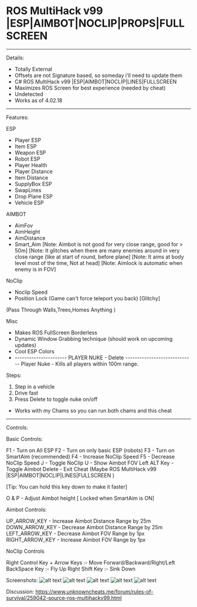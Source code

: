 
# ROS MultiHack v99 |ESP|AIMBOT|NOCLIP|PROPS|FULLSCREEN

-----------------------------------------------------------------------------------------------------------------------
Details:

+ Totally External
+ Offsets are not Signature based, so someday i'll need to update them
+ C# ROS MultiHack v99 |ESP|AIMBOT|NOCLIP|LINES|FULLSCREEN
+ Maximizes ROS Screen for best experience (needed by cheat)
+ Undetected
+ Works as of 4.02.18

-----------------------------------------------------------------------------------------------------------------------

Features:

ESP
+ Player ESP
+ Item ESP
+ Weapon ESP
+ Robot ESP
+ Player Health
+ Player Distance
+ Item Distance
+ SupplyBox ESP
+ SwapLines
+ Drop Plane ESP
+ Vehicle ESP

AIMBOT
+ AimFov
+ AimHeight
+ AimDistance
+ Smart_Aim
[Note: Aimbot is not good for very close range, good for > 50m]
[Note: It glitches when there are many enemies around in very close range (like at start of round, before plane]
[Note: It aims at body level most of the time, Not at head]
[Note: Aimlock is automatic when enemy is in FOV]

NoClip
+ Noclip Speed
+ Position Lock (Game can't force teleport you back) [Glitchy]

(Pass Through Walls,Trees,Homes Anything  )


Misc
+ Makes ROS FullScreen Borderless
+ Dynamic Window Grabbing technique (should work on upcoming updates)
+ Cool ESP Colors 
+ ---------------------- PLAYER NUKE - Delete -----------------------------
Player Nuke - Kills all players within 100m range.


Steps:
1. Step in a vehicle
2. Drive fast
3. Press Delete to toggle nuke on/off

+ Works with my Chams  so you can run both chams and this cheat

-----------------------------------------------------------------------------------------------------------------------

Controls:

Basic Controls:

F1 - Turn on All ESP
F2 - Turn on only basic ESP (robots)
F3 - Turn on SmartAim (recommended)
F4 - Increase NoClip Speed
F5 - Decrease NoClip Speed
J - Toggle NoClip
U - Show Aimbot FOV
Left ALT Key - Toggle Aimbot
Delete - Exit Cheat (Maybe ROS MultiHack v99 |ESP|AIMBOT|NOCLIP|LINES|FULLSCREEN )

[Tip: You can hold this key down to make it faster]

O & P - Adjust Aimbot height [ Locked when SmartAim is ON]

Aimbot Controls:

UP_ARROW_KEY - Increase Aimbot Distance Range by 25m
DOWN_ARROW_KEY - Decrease Aimbot Distance Range by 25m
LEFT_ARROW_KEY - Decrease Aimbot FOV Range by 1px
RIGHT_ARROW_KEY - Increase Aimbot FOV Range by 1px

NoClip Controls

Right Control Key + Arrow Keys :- Move Forward/Backward/Right/Left
BackSpace Key :- Fly Up
Right Shift Key :- Sink Down



Screenshots:
![alt text](https://i.imgur.com/kw3OfQj.jpg "Screenshot")
![alt text](https://i.imgur.com/zjJdaBZ.jpg "Screenshot")
![alt text](https://i.imgur.com/UiBDs3d.jpg "Screenshot")
![alt text](https://i.imgur.com/1HqXP5j.jpg "Screenshot")
![alt text](https://i.imgur.com/IGwjflD.jpg "Screenshot")


Discussion: https://www.unknowncheats.me/forum/rules-of-survival/259042-source-ros-multihackv99.html
